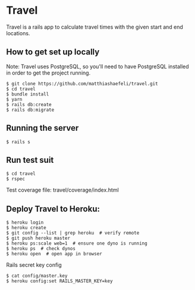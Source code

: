 # Travel

Travel is a rails app to calculate travel times with the given start and end locations.

## How to get set up locally

Note: Travel uses PostgreSQL, so you'll need to have PostgreSQL installed in order to get the project running.

```
$ git clone https://github.com/matthiashaefeli/travel.git
$ cd travel
$ bundle install
$ yarn
$ rails db:create
$ rails db:migrate
````

## Running the server

```
$ rails s
```
## Run test suit

```
$ cd travel
$ rspec
```
Test coverage file: travel/coverage/index.html

## Deploy Travel to Heroku:

```
$ heroku login
$ heroku create
$ git config --list | grep heroku  # verify remote
$ git push heroku master
$ heroku ps:scale web=1  # ensure one dyno is running
$ heroku ps  # check dynos
$ heroku open  # open app in browser
```

Rails secret key config

```
$ cat config/master.key
$ heroku config:set RAILS_MASTER_KEY=key
```

